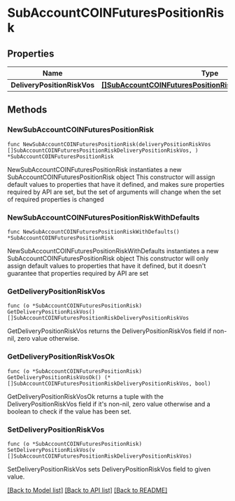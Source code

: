 # SubAccountCOINFuturesPositionRisk

## Properties

Name | Type | Description | Notes
------------ | ------------- | ------------- | -------------
**DeliveryPositionRiskVos** | [**[]SubAccountCOINFuturesPositionRiskDeliveryPositionRiskVos**](SubAccountCOINFuturesPositionRiskDeliveryPositionRiskVos.md) |  | 

## Methods

### NewSubAccountCOINFuturesPositionRisk

`func NewSubAccountCOINFuturesPositionRisk(deliveryPositionRiskVos []SubAccountCOINFuturesPositionRiskDeliveryPositionRiskVos, ) *SubAccountCOINFuturesPositionRisk`

NewSubAccountCOINFuturesPositionRisk instantiates a new SubAccountCOINFuturesPositionRisk object
This constructor will assign default values to properties that have it defined,
and makes sure properties required by API are set, but the set of arguments
will change when the set of required properties is changed

### NewSubAccountCOINFuturesPositionRiskWithDefaults

`func NewSubAccountCOINFuturesPositionRiskWithDefaults() *SubAccountCOINFuturesPositionRisk`

NewSubAccountCOINFuturesPositionRiskWithDefaults instantiates a new SubAccountCOINFuturesPositionRisk object
This constructor will only assign default values to properties that have it defined,
but it doesn't guarantee that properties required by API are set

### GetDeliveryPositionRiskVos

`func (o *SubAccountCOINFuturesPositionRisk) GetDeliveryPositionRiskVos() []SubAccountCOINFuturesPositionRiskDeliveryPositionRiskVos`

GetDeliveryPositionRiskVos returns the DeliveryPositionRiskVos field if non-nil, zero value otherwise.

### GetDeliveryPositionRiskVosOk

`func (o *SubAccountCOINFuturesPositionRisk) GetDeliveryPositionRiskVosOk() (*[]SubAccountCOINFuturesPositionRiskDeliveryPositionRiskVos, bool)`

GetDeliveryPositionRiskVosOk returns a tuple with the DeliveryPositionRiskVos field if it's non-nil, zero value otherwise
and a boolean to check if the value has been set.

### SetDeliveryPositionRiskVos

`func (o *SubAccountCOINFuturesPositionRisk) SetDeliveryPositionRiskVos(v []SubAccountCOINFuturesPositionRiskDeliveryPositionRiskVos)`

SetDeliveryPositionRiskVos sets DeliveryPositionRiskVos field to given value.



[[Back to Model list]](../README.md#documentation-for-models) [[Back to API list]](../README.md#documentation-for-api-endpoints) [[Back to README]](../README.md)


